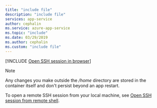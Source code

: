 ```yaml
---
title: "include file"
description: "include file"
services: app-service
author: cephalin
ms.service: azure-app-service
ms.topic: "include"
ms.date: 03/29/2019
ms.author: cephalin
ms.custom: "include file"
---
```


[!INCLUDE [Open SSH session in browser](app-service-web-ssh-connect-no-h.md)]

> [!NOTE]
> Any changes you make outside the */home* directory are stored in the container itself and don't persist beyond an app restart.
>

To open a remote SSH session from your local machine, see [Open SSH session from remote shell](../articles/app-service/configure-linux-open-ssh-session.md#open-ssh-session-from-remote-shell).